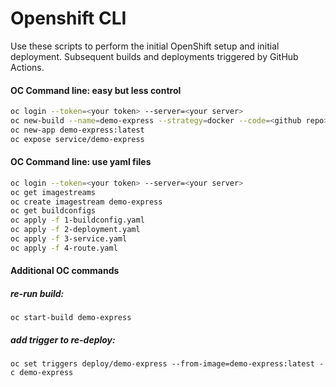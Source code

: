 # Openshift CLI

Use these scripts to perform the initial OpenShift setup and initial deployment.  Subsequent builds and deployments triggered by GitHub Actions.

#### OC Command line: easy but less control
``` bash
oc login --token=<your token> --server=<your server>
oc new-build --name=demo-express --strategy=docker --code=<github repo>
oc new-app demo-express:latest
oc expose service/demo-express
```

#### OC Command line: use yaml files
``` bash
oc login --token=<your token> --server=<your server>
oc get imagestreams
oc create imagestream demo-express
oc get buildconfigs
oc apply -f 1-buildconfig.yaml
oc apply -f 2-deployment.yaml
oc apply -f 3-service.yaml
oc apply -f 4-route.yaml
```

#### Additional OC commands

##### re-run build:
 `oc start-build demo-express`

##### add trigger to re-deploy:
  `oc set triggers deploy/demo-express --from-image=demo-express:latest -c demo-express`
